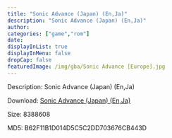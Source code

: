 ```yaml
---
title: "Sonic Advance (Japan) (En,Ja)"
description: "Sonic Advance (Japan) (En,Ja)"
author: 
categories: ["game","rom"]
date: 
displayInList: true
displayInMenu: false
dropCap: false
featuredImage: /img/gba/Sonic Advance [Europe].jpg
---
```


Description: Sonic Advance (Japan) (En,Ja)

Download: <a style="text-decoration:underline;" href="https://mega.nz/#!zLAwwKaR!IG37hjyBdz2ipn8BHIiJw3gs3bquwAQmvVV6ofR64d8" target = "_blank" rel = "nofollow" > Sonic Advance (Japan) (En,Ja)</a>

Size: 8388608

MD5: B62F11B1D014D5C5C2DD703676CB443D

